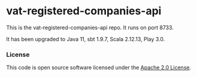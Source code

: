 
# vat-registered-companies-api

This is the vat-registered-companies-api repo. It runs on port 8733.

It has been upgraded to Java 11, sbt 1.9.7, Scala 2.12.13, Play 3.0.

### License

This code is open source software licensed under the [Apache 2.0 License]("http://www.apache.org/licenses/LICENSE-2.0.html").
